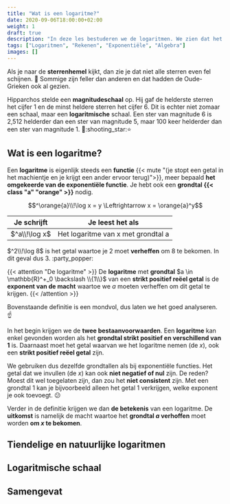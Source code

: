 ```yaml
---
title: "Wat is een logaritme?"
date: 2020-09-06T18:00:00+02:00
weight: 1
draft: true
description: "In deze les bestuderen we de logaritmen. We zien dat het de inverse is van de exponentïele functie en leren over enkele speciale logaritmen."
tags: ["Logaritmen", "Rekenen", "Exponentiële", "Algebra"]
images: []
---
```

Als je naar de **sterrenhemel** kijkt, dan zie je dat niet alle sterren even fel schijnen. :star2: Sommige zijn feller dan anderen en dat hadden de Oude-Grieken ook al gezien. 

Hipparchos stelde een **magnitudeschaal** op. Hij gaf de helderste sterren het cijfer 1 en de minst heldere sterren het cijfer 6. Dit is echter niet zomaar een schaal, maar een **logaritmische** schaal. Een ster van magnitude 6 is 2,512 helderder dan een ster van magnitude 5, maar 100 keer helderder dan een ster van magnitude 1. :exploding_head::shooting_star::star:

## Wat is een logaritme?
Een **logaritme** is eigenlijk steeds een **functie** {{< mute "(je stopt een getal in het machientje en je krijgt een ander ervoor terug)">}}, meer bepaald **het omgekeerde van de exponentiële functie**. Je hebt ook een **grondtal {{< class "a" "orange" >}}** nodig.

$$^\orange{a}\\!\log x = y \Leftrightarrow x = \orange{a}^y$$

| Je schrijft   | Je leest het als                   |
|---------------|------------------------------------|
| $^a\\!\log x$ | Het logaritme van x met grondtal a |

$^2\\!\log 8$ is het getal waartoe je $2$ moet **verheffen** om $8$ te bekomen. In dit geval dus $3$. :party_popper:

{{< attention "De logaritme" >}}
De **logaritme** met **grondtal** $a \in \mathbb{R}^+_0 \backslash \\{1\\}$ van een **strikt positief reëel getal** is de **exponent van de macht** waartoe we $a$ moeten verheffen om dit getal te krijgen.
{{< /attention >}}

Bovenstaande definitie is een mondvol, dus laten we het goed analyseren. :point_up:

In het begin krijgen we de **twee bestaanvoorwaarden**. Een **logaritme** kan enkel gevonden worden als het **grondtal strikt positief en verschillend van 1** is. Daarnaast moet het getal waarvan we het logaritme nemen (de $x$), ook een **strikt positief reëel getal** zijn.

We gebruiken dus dezelfde grondtallen als bij exponentiële functies. Het getal dat we invullen (de $x$) kan ook **niet negatief of nul** zijn. De reden? Moest dit wel toegelaten zijn, dan zou het **niet consistent** zijn. Met een grondtal 1 kan je bijvoorbeeld alleen het getal 1 verkrijgen, welke exponent je ook toevoegt. :confused:

Verder in de definitie krijgen we dan **de betekenis** van een logaritme. De **uitkomst** is namelijk de macht waartoe het **grondtal $a$ verhoffen** moet worden **om $x$ te bekomen**.

<!-- Gevolgen -->

## Tiendelige en natuurlijke logaritmen

## Logaritmische schaal

## Samengevat
